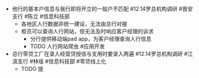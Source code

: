 - 他行的基本户信息与我行即将开立的一般户不匹配 #12.14罗总机构调研 #晋安支行 #陈立 #信息科技部
	- 各地区人行数据非统一建设，无法由总行对接
	- 柜员可以查询人行网站，但无法及时响应客户经理的诉求
		- 分行提供移动端pad app，为客户经理查询人行信息
		- TODO 人行网站爬虫 #应用开发
- 总行零贷工厂在录入经营贷授信与支用时要录入两遍 #12.14罗总机构调研 #江滨支行 #林瑶 #信息科技部 #零贷线上化
	- TODO 提